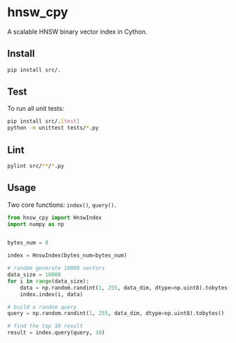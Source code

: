 # hnsw_cpy

A scalable HNSW binary vector index in Cython.

## Install

```bash
pip install src/.
```

## Test

To run all unit tests:

```bash
pip install src/.[test]
python -m unittest tests/*.py
```

## Lint

```bash
pylint src/**/*.py
```


## Usage

Two core functions: `index()`,  `query()`.

```python
from hnsw_cpy import HnswIndex
import numpy as np


bytes_num = 8

index = HnswIndex(bytes_num=bytes_num)

# random generate 10000 vectors
data_size = 10000
for i in range(data_size):
    data = np.random.randint(1, 255, data_dim, dtype=np.uint8).tobytes()
    index.index(i, data)

# build a random query
query = np.random.randint(1, 255, data_dim, dtype=np.uint8).tobytes()

# find the top 10 result
result = index.query(query, 10)
```

